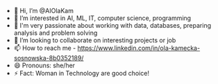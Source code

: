 - 👋 Hi, I’m @AIOlaKam
- 👀 I’m interested in AI, ML, IT, computer science, programming
- 🌱 I'm very passionate about working with data, databases, preparing analysis and problem solving
- 💞️ I’m looking to collaborate on interesting projects or job
- 📫 How to reach me - https://www.linkedin.com/in/ola-kamecka-sosnowska-8b0352189/
- 😄 Pronouns: she/her
- ⚡ Fact: Woman in Technology are good choice! 

<!---
AIOlaKam/AIOlaKam is a ✨ special ✨ repository because its `README.md` (this file) appears on your GitHub profile.
You can click the Preview link to take a look at your changes.
--->
